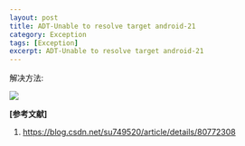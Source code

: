 ```yaml
---
layout: post
title: ADT-Unable to resolve target android-21
category: Exception
tags: [Exception]
excerpt: ADT-Unable to resolve target android-21
---
```


解决方法:

![](http://www.nangongyibin.com/assets/images/Android/Exception/2.png)


**[参考文献]**

1. <https://blog.csdn.net/su749520/article/details/80772308>


